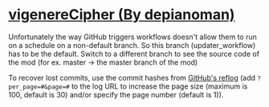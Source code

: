 # [vigenereCipher (By depianoman)](https://github.com/depianoman/vigenereCipher)

Unfortunately the way GitHub triggers workflows doesn't allow them to run on a schedule on a non-default branch. So this branch (updater_workflow) has to be the default. Switch to a different branch to see the source code of the mod (for ex. master -> the master branch of the mod)

To recover lost commits, use the commit hashes from [GitHub's reflog](https://api.github.com/repos/KtaneModules/vigenereCipher-depianoman/events) (add `?per_page=#&page=#` to the log URL to increase the page size (maximum is 100, default is 30) and/or specify the page number (default is 1)).
